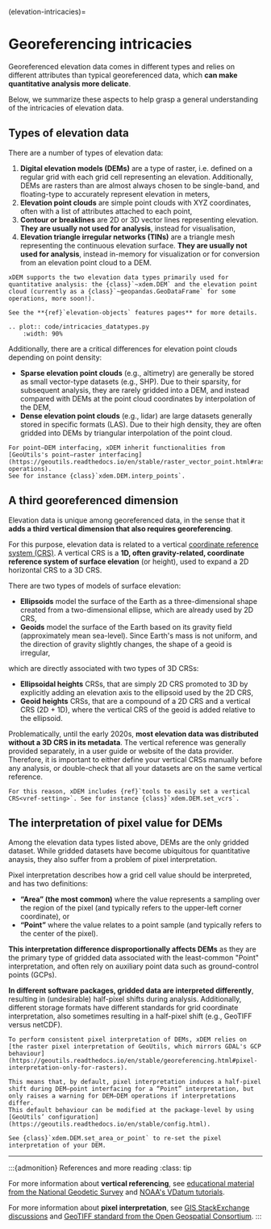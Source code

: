(elevation-intricacies)=
# Georeferencing intricacies

Georeferenced elevation data comes in different types and relies on different attributes than typical georeferenced
data, which **can make quantitative analysis more delicate**.

Below, we summarize these aspects to help grasp a general understanding of the intricacies of elevation data.

## Types of elevation data

There are a number of types of elevation data:

1. **Digital elevation models (DEMs)** are a type of raster, i.e. defined on a regular grid with each grid cell representing an elevation. Additionally, DEMs are rasters than are almost always chosen to be single-band, and floating-type to accurately represent elevation in meters,
2. **Elevation point clouds** are simple point clouds with XYZ coordinates, often with a list of attributes attached to each point,
3. **Contour or breaklines** are 2D or 3D vector lines representing elevation. **They are usually not used for analysis**, instead for visualisation,
4. **Elevation triangle irregular networks (TINs)** are a triangle mesh representing the continuous elevation surface. **They are usually not used for analysis**, instead in-memory for visualization or for conversion from an elevation point cloud to a DEM.

```{note}
xDEM supports the two elevation data types primarily used for quantitative analysis: the {class}`~xdem.DEM` and the elevation point cloud (currently as a {class}`~geopandas.GeoDataFrame` for some operations, more soon!).

See the **{ref}`elevation-objects` features pages** for more details.
```

```{eval-rst}
.. plot:: code/intricacies_datatypes.py
    :width: 90%
```


Additionally, there are a critical differences for elevation point clouds depending on point density:
- **Sparse elevation point clouds** (e.g., altimetry) are generally be stored as small vector-type datasets (e.g., SHP). Due to their sparsity, for subsequent analysis, they are rarely gridded into a DEM, and instead compared with DEMs at the point cloud coordinates by interpolation of the DEM,
- **Dense elevation point clouds** (e.g., lidar) are large datasets generally stored in specific formats (LAS). Due to their high density, they are often gridded into DEMs by triangular interpolation of the point cloud.

```{note}
For point–DEM interfacing, xDEM inherit functionalities from [GeoUtils's point–raster interfacing](https://geoutils.readthedocs.io/en/stable/raster_vector_point.html#rasterpoint-operations).
See for instance {class}`xdem.DEM.interp_points`.
```

## A third georeferenced dimension

Elevation data is unique among georeferenced data, in the sense that it **adds a third vertical dimension that also requires georeferencing**.

For this purpose, elevation data is related to a vertical [coordinate reference system (CRS)](https://en.wikipedia.org/wiki/Spatial_reference_system). A vertical CRS is a **1D, often gravity-related, coordinate reference system of surface elevation** (or height), used to expand a 2D horizontal CRS to a 3D CRS.

There are two types of models of surface elevation:
- **Ellipsoids** model the surface of the Earth as a three-dimensional shape created from a two-dimensional ellipse, which are already used by 2D CRS,
- **Geoids** model the surface of the Earth based on its gravity field (approximately mean sea-level). Since Earth's mass is not uniform, and the direction of gravity slightly changes, the shape of a geoid is irregular,

which are directly associated with two types of 3D CRSs:
- **Ellipsoidal heights** CRSs, that are simply 2D CRS promoted to 3D by explicitly adding an elevation axis to the ellipsoid used by the 2D CRS,
- **Geoid heights** CRSs, that are a compound of a 2D CRS and a vertical CRS (2D + 1D), where the vertical CRS of the geoid is added relative to the ellipsoid.


Problematically, until the early 2020s, **most elevation data was distributed without a 3D CRS in its metadata**. The vertical reference was generally provided separately, in a user guide or website of the data provider.
Therefore, it is important to either define your vertical CRSs manually before any analysis, or double-check that all your datasets are on the same vertical reference.

```{note}
For this reason, xDEM includes {ref}`tools to easily set a vertical CRS<vref-setting>`. See for instance {class}`xdem.DEM.set_vcrs`.
```

## The interpretation of pixel value for DEMs

Among the elevation data types listed above, DEMs are the only gridded dataset. While gridded datasets have become
ubiquitous for quantitative anaysis, they also suffer from a problem of pixel interpretation.

Pixel interpretation describes how a grid cell value should be interpreted, and has two definitions:
- **“Area” (the most common)** where the value represents a sampling over the region of the pixel (and typically refers to the upper-left corner coordinate), or
- **“Point”** where the value relates to a point sample (and typically refers to the center of the pixel).

**This interpretation difference disproportionally affects DEMs** as they are the primary type of gridded data associated with the least-common "Point" interpretation, and often rely on auxiliary point data such as ground-control points (GCPs).

**In different software packages, gridded data are interpreted differently**, resulting in (undesirable) half-pixel shifts during analysis. Additionally, different storage formats have different standards for grid coordinate interpretation, also sometimes resulting in a half-pixel shift (e.g., GeoTIFF versus netCDF).

```{note}
To perform consistent pixel interpretation of DEMs, xDEM relies on [the raster pixel interpretation of GeoUtils, which mirrors GDAL's GCP behaviour](https://geoutils.readthedocs.io/en/stable/georeferencing.html#pixel-interpretation-only-for-rasters).

This means that, by default, pixel interpretation induces a half-pixel shift during DEM–point interfacing for a “Point” interpretation, but only raises a warning for DEM–DEM operations if interpretations differ.
This default behaviour can be modified at the package-level by using [GeoUtils’ configuration](https://geoutils.readthedocs.io/en/stable/config.html).

See {class}`xdem.DEM.set_area_or_point` to re-set the pixel interpretation of your DEM.
```

----------------

:::{admonition} References and more reading
:class: tip

For more information about **vertical referencing**, see [educational material from the National Geodetic Survey](https://geodesy.noaa.gov/datums/index.shtml) and [NOAA's VDatum tutorials](https://vdatum.noaa.gov/docs/datums.html).

For more information about **pixel interpretation**, see [GIS StackExchange discussions](https://gis.stackexchange.com/questions/122670/is-there-a-standard-for-the-coordinates-of-pixels-in-georeferenced-rasters) and [GeoTIFF standard from the Open Geospatial Consortium](https://docs.ogc.org/is/19-008r4/19-008r4.html#_requirements_class_gtrastertypegeokey).
:::
